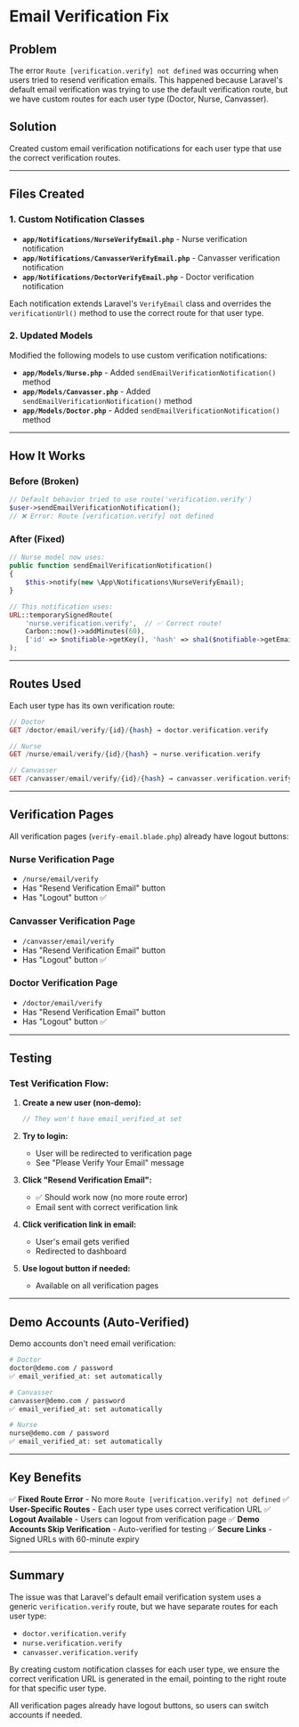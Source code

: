 # Email Verification Fix

## Problem
The error `Route [verification.verify] not defined` was occurring when users tried to resend verification emails. This happened because Laravel's default email verification was trying to use the default verification route, but we have custom routes for each user type (Doctor, Nurse, Canvasser).

## Solution
Created custom email verification notifications for each user type that use the correct verification routes.

---

## Files Created

### 1. Custom Notification Classes
- **`app/Notifications/NurseVerifyEmail.php`** - Nurse verification notification
- **`app/Notifications/CanvasserVerifyEmail.php`** - Canvasser verification notification
- **`app/Notifications/DoctorVerifyEmail.php`** - Doctor verification notification

Each notification extends Laravel's `VerifyEmail` class and overrides the `verificationUrl()` method to use the correct route for that user type.

### 2. Updated Models
Modified the following models to use custom verification notifications:

- **`app/Models/Nurse.php`** - Added `sendEmailVerificationNotification()` method
- **`app/Models/Canvasser.php`** - Added `sendEmailVerificationNotification()` method
- **`app/Models/Doctor.php`** - Added `sendEmailVerificationNotification()` method

---

## How It Works

### Before (Broken)
```php
// Default behavior tried to use route('verification.verify')
$user->sendEmailVerificationNotification();
// ❌ Error: Route [verification.verify] not defined
```

### After (Fixed)
```php
// Nurse model now uses:
public function sendEmailVerificationNotification()
{
    $this->notify(new \App\Notifications\NurseVerifyEmail);
}

// This notification uses:
URL::temporarySignedRoute(
    'nurse.verification.verify',  // ✅ Correct route!
    Carbon::now()->addMinutes(60),
    ['id' => $notifiable->getKey(), 'hash' => sha1($notifiable->getEmailForVerification())]
);
```

---

## Routes Used

Each user type has its own verification route:

```php
// Doctor
GET /doctor/email/verify/{id}/{hash} → doctor.verification.verify

// Nurse
GET /nurse/email/verify/{id}/{hash} → nurse.verification.verify

// Canvasser
GET /canvasser/email/verify/{id}/{hash} → canvasser.verification.verify
```

---

## Verification Pages

All verification pages (`verify-email.blade.php`) already have logout buttons:

### Nurse Verification Page
- `/nurse/email/verify`
- Has "Resend Verification Email" button
- Has "Logout" button ✅

### Canvasser Verification Page
- `/canvasser/email/verify`
- Has "Resend Verification Email" button
- Has "Logout" button ✅

### Doctor Verification Page
- `/doctor/email/verify`
- Has "Resend Verification Email" button
- Has "Logout" button ✅

---

## Testing

### Test Verification Flow:

1. **Create a new user (non-demo):**
   ```php
   // They won't have email_verified_at set
   ```

2. **Try to login:**
   - User will be redirected to verification page
   - See "Please Verify Your Email" message

3. **Click "Resend Verification Email":**
   - ✅ Should work now (no more route error)
   - Email sent with correct verification link

4. **Click verification link in email:**
   - User's email gets verified
   - Redirected to dashboard

5. **Use logout button if needed:**
   - Available on all verification pages

---

## Demo Accounts (Auto-Verified)

Demo accounts don't need email verification:

```bash
# Doctor
doctor@demo.com / password
✅ email_verified_at: set automatically

# Canvasser
canvasser@demo.com / password
✅ email_verified_at: set automatically

# Nurse
nurse@demo.com / password
✅ email_verified_at: set automatically
```

---

## Key Benefits

✅ **Fixed Route Error** - No more `Route [verification.verify] not defined`
✅ **User-Specific Routes** - Each user type uses correct verification URL
✅ **Logout Available** - Users can logout from verification page
✅ **Demo Accounts Skip Verification** - Auto-verified for testing
✅ **Secure Links** - Signed URLs with 60-minute expiry

---

## Summary

The issue was that Laravel's default email verification system uses a generic `verification.verify` route, but we have separate routes for each user type:
- `doctor.verification.verify`
- `nurse.verification.verify`  
- `canvasser.verification.verify`

By creating custom notification classes for each user type, we ensure the correct verification URL is generated in the email, pointing to the right route for that specific user type.

All verification pages already have logout buttons, so users can switch accounts if needed.

